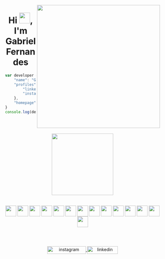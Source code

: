 <br><br>

<img align="right" height="400px" src="https://i.imgur.com/iBkDXbT.png"/>

<h1 align="center">Hi <img width="35px" src="https://image.emojipng.com/109/13791109.png">, I'm Gabriel Fernandes</h1>

``` js
var developer = {
    "name": "Gabriel Fernandes",
    "profiles": {
        "linkedIn": "https://linkedin.com/in/gabezk",
        "instagram": "https://instagram.com/gabrielfern__/"
    },
    "homepage": "https://github.com/gaabezk"
}
console.log(developer)
```
<br><br>

<div align="center">
  <img height="200px" src="https://github-readme-stats.vercel.app/api/top-langs/?username=gaabezk&layout=compact&langs_count=7&theme=midnight-purple"/>
</div>
<br><br>
<div align="center">
  
  <img align="center" width="35" src="https://cdn.jsdelivr.net/gh/devicons/devicon/icons/java/java-original.svg" />
  <img align="center" width="35" src="https://cdn.jsdelivr.net/gh/devicons/devicon/icons/csharp/csharp-original.svg" />
  <img align="center" width="35" src="https://cdn.jsdelivr.net/gh/devicons/devicon/icons/spring/spring-original.svg" />
  <img align="center" width="35" src="https://cdn.jsdelivr.net/gh/devicons/devicon/icons/dotnetcore/dotnetcore-original.svg" />
  <img align="center" width="35" src="https://cdn.jsdelivr.net/gh/devicons/devicon/icons/photoshop/photoshop-line.svg" />
  <img align="center" width="35" src="https://cdn.jsdelivr.net/gh/devicons/devicon/icons/git/git-original.svg" />
  <img align="center" width="35" src="https://cdn.jsdelivr.net/gh/devicons/devicon/icons/html5/html5-original.svg" />
  <img align="center" width="35" src="https://cdn.jsdelivr.net/gh/devicons/devicon/icons/css3/css3-original.svg" />
  <img align="center" width="35" src="https://cdn.jsdelivr.net/gh/devicons/devicon/icons/javascript/javascript-plain.svg" />
  <img align="center" width="35" src="https://cdn.jsdelivr.net/gh/devicons/devicon/icons/typescript/typescript-original.svg" />
  <img align="center" width="35" src="https://cdn.jsdelivr.net/gh/devicons/devicon/icons/nodejs/nodejs-original.svg" />
  <img align="center" width="35" src="https://cdn.jsdelivr.net/gh/devicons/devicon/icons/react/react-original.svg" />
  <img align="center" width="35" src="https://cdn.jsdelivr.net/gh/devicons/devicon/icons/postgresql/postgresql-original.svg" />
  <img align="center" width="35" src="https://cdn.jsdelivr.net/gh/devicons/devicon/icons/intellij/intellij-original.svg" />
      
</div>
  
  
<br><br>

<p align="center">
 <a href="https://instagram.com/gabrielfern__/" target="_blank">
 <img align="center" height="25" width="126" src="https://img.shields.io/badge/-gabrielfern__-05122A?style=flat&logo=instagram" alt="instagram"/>
</a>
<a href="https://www.linkedin.com/in/gabezk/" target="_blank">
  <img align="center" height="25" width="100" src="https://img.shields.io/badge/-gabezk-05122A?style=flat&logo=linkedin" alt="linkedin"/>
</a>

